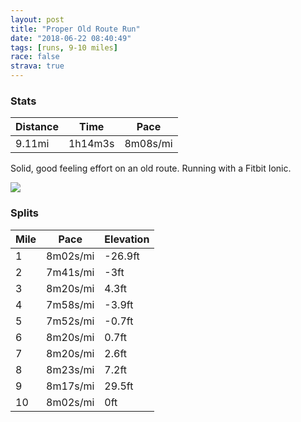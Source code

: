 ```yaml
---
layout: post
title: "Proper Old Route Run"
date: "2018-06-22 08:40:49"
tags: [runs, 9-10 miles]
race: false
strava: true
---
```


### Stats

| Distance | Time | Pace |
|----------|------|------|
|9.11mi|1h14m3s|8m08s/mi|

Solid, good feeling effort on an old route. Running with a Fitbit Ionic.

<img src='https://maps.googleapis.com/maps/api/staticmap?maptype=roadmap&path=enc:ovrwFjgqbM}EoCVaEqEsDjDiNo@aClLy`@`EQhM{NbUzAxS|KpNtBzNj@|AkCp`@rNrEbHZdf@}@tN|BhIJzHdG`RcB~F|@fPxMxb@tG~G~ElQ~Ex@nDzHtClRkDvBa@lEqBpCuFSsAzAg@zMcHbJuG_HcCrC_W{CCeFyBy@uC?}@lEo]mChAqN_@{DgBo@_mA_N{o@{AqQyEVgE{BeBxIyWQuCtGcNvVmw@bFoC|AaE&key=AIzaSyC1MId7bFpkLXNAaYhBSTb8jLyiSqzbDtM&size=800x800&markers=color:yellow|label:S|40.73336,-73.98534&markers=color:green|label:F|40.73430999999998,-73.98970000000003'>

### Splits

| Mile | Pace | Elevation |
|------|------|-----------|
|1|8m02s/mi|-26.9ft|
|2|7m41s/mi|-3ft|
|3|8m20s/mi|4.3ft|
|4|7m58s/mi|-3.9ft|
|5|7m52s/mi|-0.7ft|
|6|8m20s/mi|0.7ft|
|7|8m20s/mi|2.6ft|
|8|8m23s/mi|7.2ft|
|9|8m17s/mi|29.5ft|
|10|8m02s/mi|0ft|
